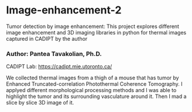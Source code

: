 # Image-enhancement-2
Tumor detection by image enhancement: This project explores different image enhancement and 3D imaging libraries in python for thermal images captured in CADIPT by the author
### Author: Pantea Tavakolian, Ph.D.

CADIPT Lab: https://cadipt.mie.utoronto.ca/

We collected thermal images from a thigh of a mouse that has tumor by Enhanced Truncated-correlation 
Photothermal Coherence Tomography. I applyed different morphological processing methods and 
I was able to highlight the tumor and its surrounding vasculature around it. Then I mad a slice by slice 3D image of it.
